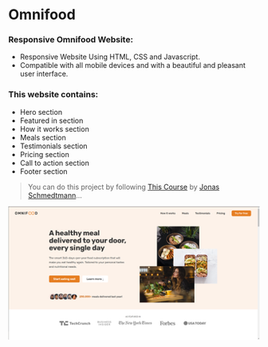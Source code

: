 # Omnifood

### Responsive Omnifood Website:

- Responsive Website Using HTML, CSS and Javascript.
- Compatible with all mobile devices and with a beautiful and pleasant user interface.

### This website contains:
- Hero section
- Featured in section
- How it works section
- Meals section
- Testimonials section
- Pricing section
- Call to action section
- Footer section

<!-- Notes -->

> You can do this project by following [This Course][course] by [Jonas Schmedtmann][jonas]...

<!-- Links -->

[course]: https://www.udemy.com/course/design-and-develop-a-killer-website-with-html5-and-css3/
[jonas]: https://www.udemy.com/user/jonasschmedtmann/

<!-- Screen Shot -->

![screen shot](Omnifood.png)
